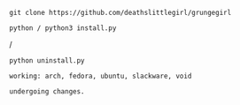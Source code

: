 `git clone https://github.com/deathslittlegirl/grungegirl`

`python / python3 install.py`

/

`python uninstall.py`


`working: arch, fedora, ubuntu, slackware, void`

`undergoing changes.`
